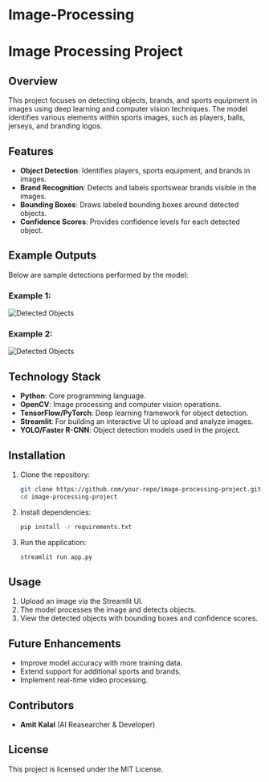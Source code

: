 # Image-Processing
# Image Processing Project

## Overview
This project focuses on detecting objects, brands, and sports equipment in images using deep learning and computer vision techniques. The model identifies various elements within sports images, such as players, balls, jerseys, and branding logos.

## Features
- **Object Detection**: Identifies players, sports equipment, and brands in images.
- **Brand Recognition**: Detects and labels sportswear brands visible in the images.
- **Bounding Boxes**: Draws labeled bounding boxes around detected objects.
- **Confidence Scores**: Provides confidence levels for each detected object.

## Example Outputs
Below are sample detections performed by the model:

### Example 1:
![Detected Objects](./mnt/data/Screenshot%20from%202025-01-24%2017-44-54.png)

### Example 2:
![Detected Objects](./mnt/data/Screenshot%20from%202025-01-26%2002-18-13.png)

## Technology Stack
- **Python**: Core programming language.
- **OpenCV**: Image processing and computer vision operations.
- **TensorFlow/PyTorch**: Deep learning framework for object detection.
- **Streamlit**: For building an interactive UI to upload and analyze images.
- **YOLO/Faster R-CNN**: Object detection models used in the project.

## Installation
1. Clone the repository:
   ```sh
   git clone https://github.com/your-repo/image-processing-project.git
   cd image-processing-project
   ```
2. Install dependencies:
   ```sh
   pip install -r requirements.txt
   ```
3. Run the application:
   ```sh
   streamlit run app.py
   ```

## Usage
1. Upload an image via the Streamlit UI.
2. The model processes the image and detects objects.
3. View the detected objects with bounding boxes and confidence scores.

## Future Enhancements
- Improve model accuracy with more training data.
- Extend support for additional sports and brands.
- Implement real-time video processing.

## Contributors
- **Amit Kalal** (AI Reasearcher & Developer)

## License
This project is licensed under the MIT License.

